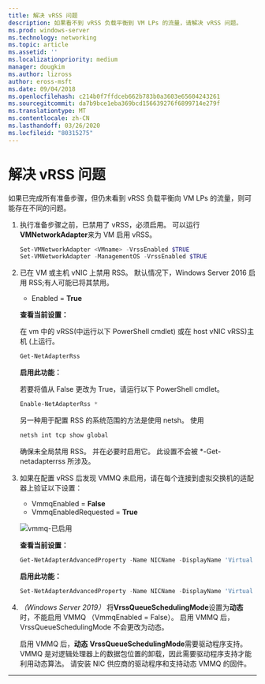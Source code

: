 ```yaml
---
title: 解决 vRSS 问题
description: 如果看不到 vRSS 负载平衡到 VM LPs 的流量，请解决 vRSS 问题。
ms.prod: windows-server
ms.technology: networking
ms.topic: article
ms.assetid: ''
ms.localizationpriority: medium
manager: dougkim
ms.author: lizross
author: eross-msft
ms.date: 09/04/2018
ms.openlocfilehash: c214b0f7ffdceb662b783b0a3603e65604243261
ms.sourcegitcommit: da7b9bce1eba369bcd156639276f6899714e279f
ms.translationtype: MT
ms.contentlocale: zh-CN
ms.lasthandoff: 03/26/2020
ms.locfileid: "80315275"
---
```

# <a name="resolve-vrss-issues"></a>解决 vRSS 问题

如果已完成所有准备步骤，但仍未看到 vRSS 负载平衡向 VM LPs 的流量，则可能存在不同的问题。

1. 执行准备步骤之前，已禁用了 vRSS，必须启用。 可以运行**VMNetworkAdapter**来为 VM 启用 vRSS。

   ```PowerShell
   Set-VMNetworkAdapter <VMname> -VrssEnabled $TRUE
   Set-VMNetworkAdapter -ManagementOS -VrssEnabled $TRUE
   ```

2. 已在 VM 或主机 vNIC 上禁用 RSS。 默认情况下，Windows Server 2016 启用 RSS;有人可能已将其禁用。 

   - Enabled = **True**

   **查看当前设置：** 

   在 vm 中的 vRSS\(中运行以下 PowerShell cmdlet\) 或在 host vNIC vRSS\)主机 \(上运行。

   ```PowerShell
   Get-NetAdapterRss
   ```

   **启用此功能：** 

   若要将值从 False 更改为 True，请运行以下 PowerShell cmdlet。

   ```PowerShell
   Enable-NetAdapterRss *
   ```
   
   另一种用于配置 RSS 的系统范围的方法是使用 netsh。 使用 
   
    ```cmd
   netsh int tcp show global
   ```
   
   确保未全局禁用 RSS。 并在必要时启用它。 此设置不会被 *-Get-netadapterrss 所涉及。

3. 如果在配置 vRSS 后发现 VMMQ 未启用，请在每个连接到虚拟交换机的适配器上验证以下设置：

   - VmmqEnabled = **False**
   - VmmqEnabledRequested = **True**

   ![vmmq-已启用](../../media/vmmq-enabled.png)

   **查看当前设置：** 

   ```PowerShell
   Get-NetAdapterAdvancedProperty -Name NICName -DisplayName 'Virtual Switch RSS'
   ```

   **启用此功能：** 

   ```PowerShell
   Set-NetAdapterAdvancedProperty -Name NICName -DisplayName 'Virtual Switch RSS' -DisplayValue Enabled”
   ```
 
4. _（Windows Server 2019）_ 将**VrssQueueSchedulingMode**设置为**动态**时，不能启用 VMMQ （VmmqEnabled = False）。 启用 VMMQ 后，VrssQueueSchedulingMode 不会更改为动态。<p>启用 VMMQ 后，**动态** **VrssQueueSchedulingMode**需要驱动程序支持。  VMMQ 是对逻辑处理器上的数据包位置的卸载，因此需要驱动程序支持才能利用动态算法。  请安装 NIC 供应商的驱动程序和支持动态 VMMQ 的固件。



---
